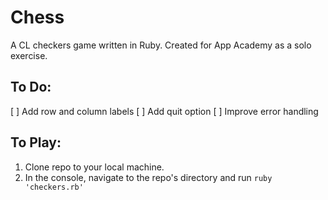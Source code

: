 Chess
=====

A CL checkers game written in Ruby. Created for App Academy as a solo exercise.

To Do:
------

[ ] Add row and column labels
[ ] Add quit option
[ ] Improve error handling

To Play:
--------

1. Clone repo to your local machine.
2. In the console, navigate to the repo's directory and run `ruby 'checkers.rb'`
